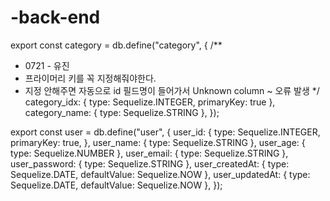 # -back-end



export const category = db.define("category", {
  /**
   * 0721 - 유진
   * 프라이머리 키를 꼭 지정해줘야한다.
   * 지정 안해주면 자동으로 id 필드명이 들어가서 Unknown column ~ 오류 발생
   */
  category_idx: { type: Sequelize.INTEGER, primaryKey: true },
  category_name: { type: Sequelize.STRING },
});

export const user = db.define("user", {
  user_id: {
    type: Sequelize.INTEGER,
    primaryKey: true,
  },
  user_name: { type: Sequelize.STRING },
  user_age: { type: Sequelize.NUMBER },
  user_email: { type: Sequelize.STRING },
  user_password: { type: Sequelize.STRING },
  user_createdAt: { type: Sequelize.DATE, defaultValue: Sequelize.NOW },
  user_updatedAt: { type: Sequelize.DATE, defaultValue: Sequelize.NOW },
});
